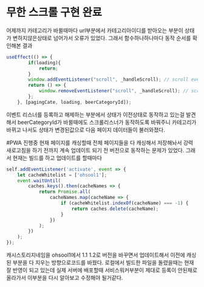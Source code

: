 # 무한 스크롤 구현 완료
어제까지 카테고리가 바뀔때마다 url부분에서 카테고리아이디를 받아오는 부분이 상태가 변하지않은상태로 넘어가서 오류가 있었다.
그래서 함수하나하나마다 동작 순서를 확인해본 결과 
~~~javascript
useEffect(() => {
        if(loading){
            return;
        }
        window.addEventListener("scroll", _handleScroll); // scroll event listener 등록
        return () => {
            window.removeEventListener("scroll", _handleScroll); // scroll event listener 해제
        };
    }, [pagingCate, loading, beerCategoryId]);
~~~
이벤트 리스너를 등록하고 해제하는 부분에서 상태가 이전상태로 동작하고 있는걸 발견해서 beerCategoryId가 바뀔때에도
스크롤리스너가 동작하도록 바꿔주니 카테고리가 바뀌고 나서도 상태가 변경된값으로 다음 페이지 데이터들이 불러와졌다.

#PWA 진행중
현재 페이지를 캐싱할때 전체 페이지들을 다 캐싱해서 저장해놔서 강력 새로고침을 하기 전까지 계속 업데이트 되기 전 버전으로 동작하는 문제가 있었다.
그래서 현재는 빌드를 하고 업데이트를 할때마다 
~~~javascript
self.addEventListener('activate', event => {
    let cacheWhitelist = ['ohsool1'];
    event.waitUntil(
        caches.keys().then(cacheNames => {
            return Promise.all(
                cacheNames.map(cacheName => {
                    if (cacheWhitelist.indexOf(cacheName) === -1) {
                        return caches.delete(cacheName);
                    }
                })
            );
        })
    );
});
~~~
캐시스토리지네임을 ohsool1에서 1.1 1.2로 버전을 바꾸면서 업데이트해서 이전에 캐싱된 부분을 다 지우는 방향으로코드를 바꿨다.
로컬에서 빌드한 파일을 돌렸을때는 현재 잘 반영이 되고 있는데 실제 서버에 배포할때 서비스워커부분이 제대로 등록이 안된채로 올라가서 이부분을 다시
알아보고 수정해야 될거같다.



